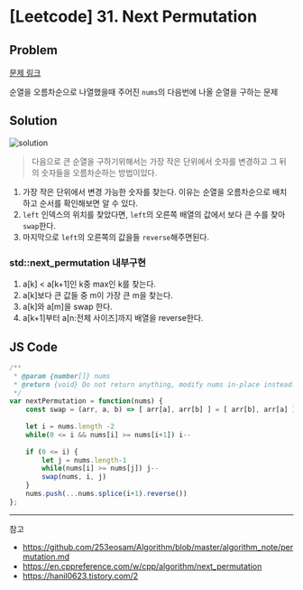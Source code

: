 # [Leetcode] 31. Next Permutation

## Problem

[문제 링크](https://leetcode.com/problems/next-permutation/)

순열을 오름차순으로 나열했을때 주어진 `nums`의 다음번에 나올 순열을 구하는 문제

## Solution

![solution](https://velog.velcdn.com/images%2F253eosam%2Fpost%2Feddbef41-6623-445e-91c4-dce4021e9d2a%2F31_Next_Permutation.gif)

> 다음으로 큰 순열을 구하기위해서는 가장 작은 단위에서 숫자를 변경하고 그 뒤의 숫자들을 오름차순하는 방법이있다.

1. 가장 작은 단위에서 변경 가능한 숫자를 찾는다. 이유는 순열을 오름차순으로 배치하고 순서를 확인해보면 알 수 있다.
2. `left` 인덱스의 위치를 찾았다면, `left`의 오른쪽 배열의 값에서 보다 큰 수를 찾아 `swap`한다.
3. 마지막으로 `left`의 오른쪽의 값을들 `reverse`해주면된다.

### std::next_permutation 내부구현

1. a[k] < a[k+1]인 k중 max인 k를 찾는다.
2. a[k]보다 큰 값들 중 m이 가장 큰 m을 찾는다.
3. a[k]와 a[m]을 swap 한다.
4. a[k+1]부터 a[n:전체 사이즈]까지 배열을 reverse한다.

## JS Code

```js
/**
 * @param {number[]} nums
 * @return {void} Do not return anything, modify nums in-place instead.
 */
var nextPermutation = function(nums) {
    const swap = (arr, a, b) => [ arr[a], arr[b] ] = [ arr[b], arr[a] ]
    
    let i = nums.length -2
    while(0 <= i && nums[i] >= nums[i+1]) i--
    
    if (0 <= i) {
        let j = nums.length-1
        while(nums[i] >= nums[j]) j--
        swap(nums, i, j)
    }
    nums.push(...nums.splice(i+1).reverse())
};
```

---

참고

- <https://github.com/253eosam/Algorithm/blob/master/algorithm_note/permutation.md>
- <https://en.cppreference.com/w/cpp/algorithm/next_permutation>
- <https://hanil0623.tistory.com/2>
